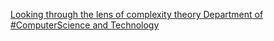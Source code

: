 [Looking through the lens of complexity theory   Department of #ComputerScience and Technology](https://qi.tc/qi/113454)